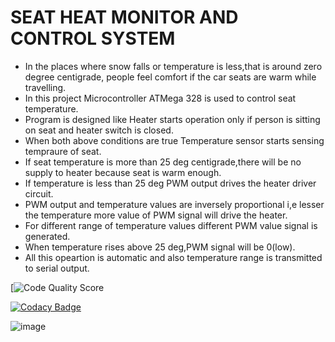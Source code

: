 # SEAT HEAT MONITOR AND CONTROL SYSTEM

* In the places where snow falls or temperature is less,that is around zero degree centigrade, people feel comfort if the car seats are warm while travelling.
* In this project Microcontroller ATMega 328 is used to control seat temperature.
* Program is designed like Heater starts operation only if person is sitting on seat and heater switch is closed.
* When both above conditions are true Temperature sensor starts sensing tempraure of seat.
* If seat temperature is more than 25 deg centigrade,there will be no supply to heater because seat is warm enough.
* If temperature is less than 25 deg PWM output drives the heater driver circuit.
* PWM output and temperature values are inversely proportional i,e lesser the temperature more value of PWM signal will drive the heater.
* For different range of temperature values different PWM value signal is generated.
* When temperature rises above 25 deg,PWM signal will be 0(low).
* All this opeartion is automatic and also temperature range is transmitted to serial output.


[![Code Quality Score](https://www.code-inspector.com/project/28785/score/svg)


[![Codacy Badge](https://app.codacy.com/project/badge/Grade/c5dd67bb2c6a4cea8c788baabb4ea5dd)](https://www.codacy.com/gh/Jyothi959/Embedded-C_Casestudy/dashboard?utm_source=github.com&amp;utm_medium=referral&amp;utm_content=Jyothi959/Embedded-C_Casestudy&amp;utm_campaign=Badge_Grade)

 
![image](https://user-images.githubusercontent.com/89759853/133575039-3e8920ef-936b-44ad-91cf-148a67c476a2.png)



